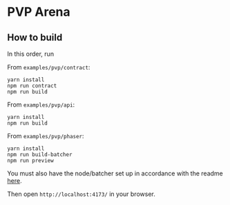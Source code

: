 # PVP Arena

## How to build

In this order, run

From `examples/pvp/contract`:
```
yarn install
npm run contract
npm run build
```

From `examples/pvp/api`:
```
yarn install
npm run build
```

From `examples/pvp/phaser`:
```
yarn install
npm run build-batcher
npm run preview
```

You must also have the node/batcher set up in accordance with the readme [here](https://github.com/PaimaStudios/midnight-batcher).

Then open `http://localhost:4173/` in your browser.
